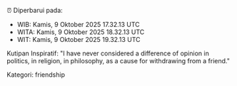 ⏰ Diperbarui pada:
- WIB: Kamis, 9 Oktober 2025 17.32.13 UTC
- WITA: Kamis, 9 Oktober 2025 18.32.13 UTC
- WIT: Kamis, 9 Oktober 2025 19.32.13 UTC

Kutipan Inspiratif:
"I have never considered a difference of opinion in politics, in religion, in philosophy, as a cause for withdrawing from a friend."


Kategori: friendship

